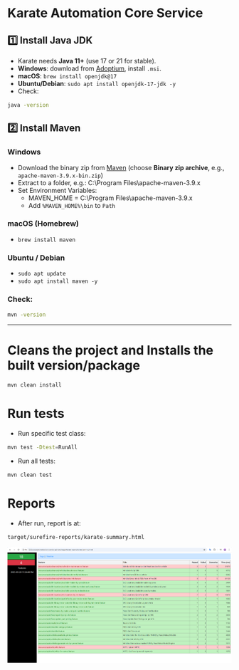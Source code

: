 # Karate Automation Core Service

## 1️⃣ Install Java JDK
- Karate needs **Java 11+** (use 17 or 21 for stable).
- **Windows**: download from [Adoptium](https://adoptium.net/temurin/releases), install `.msi`.
- **macOS**: `brew install openjdk@17`
- **Ubuntu/Debian**: `sudo apt install openjdk-17-jdk -y`
- Check:  
```bash
java -version
```

## 2️⃣ Install Maven
### **Windows**
- Download the binary zip from [Maven](https://maven.apache.org/download.cgi) (choose **Binary zip archive**, e.g., `apache-maven-3.9.x-bin.zip`)
- Extract to a folder, e.g.: C:\Program Files\apache-maven-3.9.x
- Set Environment Variables:
    + MAVEN_HOME = C:\Program Files\apache-maven-3.9.x
    + Add `%MAVEN_HOME%\bin` to `Path`
### **macOS (Homebrew)**
- `brew install maven`
### **Ubuntu / Debian**
- `sudo apt update`
- `sudo apt install maven -y`
### Check:  
```bash
mvn -version
```

---

# Cleans the project and Installs the built version/package
```bash
mvn clean install
```

# Run tests
- Run specific test class:
```bash
mvn test -Dtest=RunAll
```
- Run all tests:
```bash
mvn clean test
```

# Reports
- After run, report is at:
```bash
target/surefire-reports/karate-summary.html
```

![alt text](<Screenshot 2025-09-29 004954.png>)